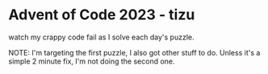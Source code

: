 # Advent of Code 2023 - tizu

watch my crappy code fail as I solve each day's puzzle.

NOTE: I'm targeting the first puzzle, I also got other stuff to do. Unless it's a simple 2 minute fix, I'm not doing the second one.
